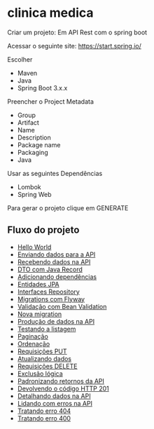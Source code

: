 # clinica medica

Criar um projeto: Em API Rest com o spring boot

Acessar o seguinte site: https://start.spring.io/

Escolher
- Maven
- Java
- Spring Boot 3.x.x

Preencher o Project Metadata
- Group
- Artifact
- Name
- Description
- Package name
- Packaging
- Java

Usar as seguintes Dependências
- Lombok 
- Spring Web

Para gerar o projeto clique em GENERATE

## Fluxo do projeto
- [Hello World](https://github.com/danilo-cardilli/clinicamedica/tree/main/src/main/java/com/clinica/clinicamedica/controller)
- [Enviando dados para a API](README_enviando_dados_API.md) 
- [Recebendo dados na API](README_recebendo_dados_API.md)
- [DTO com Java Record](README_DTO_java_record.md)
- [Adicionando dependências](README_adicionando_dependencias.md)
- [Entidades JPA](README_Entidades_JPA.md)
- [Interfaces Repository](README_Interfaces_Repository.md) 
- [Migrations com Flyway](README_Migrations_Flyway.md)
- [Validação com Bean Validation](README_Validacao_Bean_Validation.md)
- [Nova migration](README_Nova_migration.md)
- [Produção de dados na API](README_Producao_dados_API.md)
- [Testando a listagem](README_Testando_listagem.md)
- [Paginação](README_Paginacao.md)
- [Ordenação](README_Ordenacao.md)
- [Requisições PUT](README_Requisicoes_PUT.md)
- [Atualizando dados](README_Atualizando_dados.md)
- [Requisições DELETE](README_Requisicoes_DELETE.md)
- [Exclusão lógica](README_Exclusao_logica.md)
- [Padronizando retornos da API](README_Padronizando_retornos_API.md)
- [Devolvendo o código HTTP 201](README_Devolvendo_codigo_HTTP_201.md)
- [Detalhando dados na API](README_Detalhando_dados_API.md)
- [Lidando com erros na API](README_Lidando_erros_API.md)
- [Tratando erro 404](README_Tratando_erro_404.md)
- [Tratando erro 400](README_Tratando_erro_400.md)